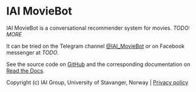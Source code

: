 # IAI MovieBot

IAI MovieBot is a conversational recommender system for movies. *TODO: MORE*

It can be tried on the Telegram channel [@IAI_MovieBot](https://t.me/IAI_MovieBot) or on Facebook messenger at *TODO*.

See the source code on [GitHub](https://github.com/iai-group/moviebot) and the corresponding documentation on [Read the Docs](https://iai-moviebot.readthedocs.io/).

Copyright (c) IAI Group, University of Stavanger, Norway | [Privacy policy](Privacy_policy.md)
